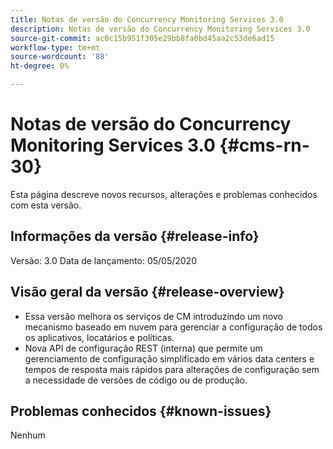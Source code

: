 ```yaml
---
title: Notas de versão do Concurrency Monitoring Services 3.0
description: Notas de versão do Concurrency Monitoring Services 3.0
source-git-commit: ac0c15b951f305e29bb8fa0bd45aa2c53de6ad15
workflow-type: tm+mt
source-wordcount: '88'
ht-degree: 0%

---
```



# Notas de versão do Concurrency Monitoring Services 3.0 {#cms-rn-30}

Esta página descreve novos recursos, alterações e problemas conhecidos com esta versão.

## Informações da versão {#release-info}

Versão: 3.0 Data de lançamento: 05/05/2020

## Visão geral da versão {#release-overview}

* Essa versão melhora os serviços de CM introduzindo um novo mecanismo baseado em nuvem para gerenciar a configuração de todos os aplicativos, locatários e políticas.
* Nova API de configuração REST (interna) que permite um gerenciamento de configuração simplificado em vários data centers e tempos de resposta mais rápidos para alterações de configuração sem a necessidade de versões de código ou de produção.


## Problemas conhecidos {#known-issues}

Nenhum
